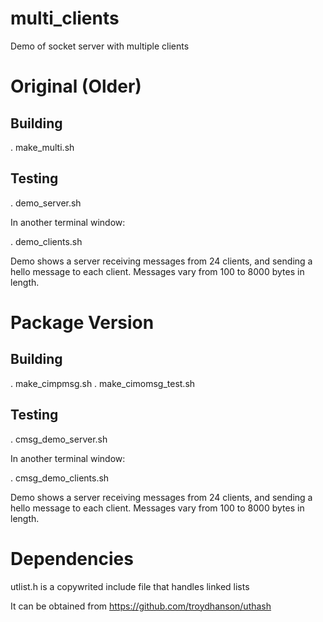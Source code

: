# multi_clients
Demo of socket server with multiple clients

# Original (Older)

## Building
. make_multi.sh

## Testing
. demo_server.sh

In another terminal window:

. demo_clients.sh

Demo shows a server receiving messages from 24 clients, and sending a hello message to each client.
Messages vary from 100 to 8000 bytes in length.

# Package Version

## Building
. make_cimpmsg.sh
. make_cimomsg_test.sh

## Testing
. cmsg_demo_server.sh

In another terminal window:

. cmsg_demo_clients.sh

Demo shows a server receiving messages from 24 clients, and sending a hello message to each client.
Messages vary from 100 to 8000 bytes in length.

# Dependencies
utlist.h is a copywrited include file that handles linked lists

It can be obtained from https://github.com/troydhanson/uthash


